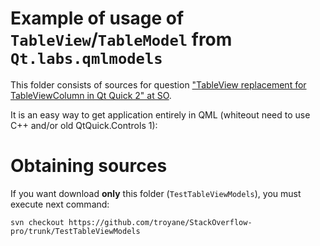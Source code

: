 # Example of usage of `TableView`/`TableModel` from  `Qt.labs.qmlmodels`

This folder consists of sources for question ["TableView replacement for TableViewColumn in Qt Quick 2" at SO](https://stackoverflow.com/questions/64403258/tableview-replacement-for-tableviewcolumn-in-qt-quick-2).

It is an easy way to get application entirely in QML (whiteout need to use C++ and/or old QtQuick.Controls 1):



# Obtaining sources
If you want download **only** this folder (`TestTableViewModels`),
you must execute next command:
```
svn checkout https://github.com/troyane/StackOverflow-pro/trunk/TestTableViewModels
```
